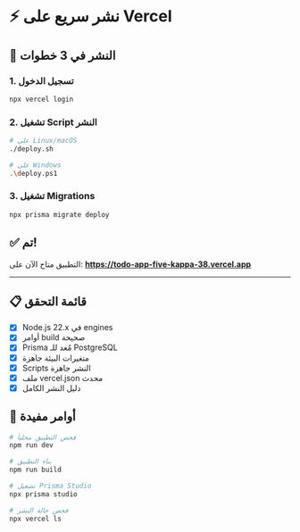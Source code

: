 # ⚡ نشر سريع على Vercel

## 🚀 النشر في 3 خطوات

### 1. تسجيل الدخول
```bash
npx vercel login
```

### 2. تشغيل Script النشر
```bash
# على Linux/macOS
./deploy.sh

# على Windows
.\deploy.ps1
```

### 3. تشغيل Migrations
```bash
npx prisma migrate deploy
```

## ✅ تم!

التطبيق متاح الآن على: **https://todo-app-five-kappa-38.vercel.app**

---

## 📋 قائمة التحقق

- [x] Node.js 22.x في engines
- [x] أوامر build صحيحة
- [x] Prisma مُعد للـ PostgreSQL
- [x] متغيرات البيئة جاهزة
- [x] Scripts النشر جاهزة
- [x] ملف vercel.json محدث
- [x] دليل النشر الكامل

## 🔧 أوامر مفيدة

```bash
# فحص التطبيق محلياً
npm run dev

# بناء التطبيق
npm run build

# تشغيل Prisma Studio
npx prisma studio

# فحص حالة النشر
npx vercel ls
```
